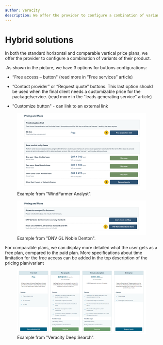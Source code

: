 ```yaml
---
author: Veracity
description: We offer the provider to configure a combination of variants of their product, enabling hybrid solutions.
---
```


# Hybrid solutions

In both the standard horizontal and comparable vertical price plans, we offer the provider to configure a combination of variants of their product.​

​
As shown in the picture, we have 3 options for buttons configurations:​

* “Free access – button" (read more in ”Free services” article)​

* “Contact provider” or “Request quote” buttons.​
This last option should be used when the final client needs a customizable price for the package/service.  (read more in the ”leads generating service” article)​

* "Customize button" - can link to an external link

<figure>
	<img src="assets/HybridHorizontal.png"/>
	<figcaption>Example from "WindFarmer Analyst".​</figcaption>
</figure>

<figure>
	<img src="assets/HybridHorizontal2.png"/>
	<figcaption>Example from "DNV GL Noble Denton".​</figcaption>
</figure>

For comparable plans, we can display more detailed what the user gets as a free plan, compared to the paid plan.​ More specifications about time limitation for the free access can be added in the top description of the pricing plan/variant

<figure>
	<img src="assets/HybridVertical.PNG"/>
	<figcaption>Example from "Veracity Deep Search".​​</figcaption>
</figure>
